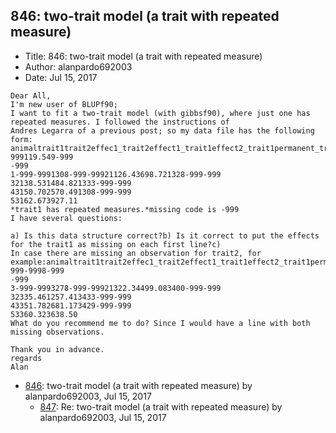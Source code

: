## 846: two-trait model (a trait with repeated measure)

- Title: 846: two-trait model (a trait with repeated measure)
- Author: alanpardo692003
- Date: Jul 15, 2017

```
Dear All,
I'm new user of BLUPf90;
I want to fit a two-trait model (with gibbsf90), where just one has repeated measures. I followed the instructions of
Andres Legarra of a previous post; so my data file has the following form:
animaltrait1trait2effec1_trait2effect1_trait1effect2_trait1permanent_trait1cov1_trait1cov2_trait11-999119.549-999
-999
1-999-9991308-999-99921126.43698.721328-999-999
32138.531484.821333-999-999
43150.702570.491308-999-999
53162.673927.11
*trait1 has repeated measures.*missing code is -999
I have several questions:

a) Is this data structure correct?b) Is it correct to put the effects for the trait1 as missing on each first line?c)
In case there are missing an observation for trait2, for
example:animaltrait1trait2effec1_trait2effect1_trait1effect2_trait1permanent_trait1cov1_trai1cov2_trait13-999-9998-999
-999
3-999-9993278-999-99921322.34499.083400-999-999
32335.461257.413433-999-999
43351.782681.173429-999-999
53360.323638.50
What do you recommend me to do? Since I would have a line with both missing observations.

Thank you in advance.
regards
Alan
```

- [846](0846.md): two-trait model (a trait with repeated measure) by alanpardo692003, Jul 15, 2017
    - [847](0847.md): Re: two-trait model (a trait with repeated measure) by alanpardo692003, Jul 15, 2017
